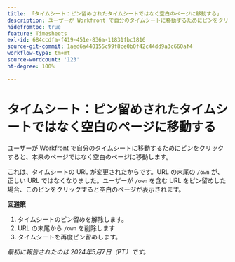 ```yaml
---
title: 「タイムシート：ピン留めされたタイムシートではなく空白のページに移動する」
description: ユーザーが Workfront で自分のタイムシートに移動するためにピンをクリックすると、本来のページではなく空白のページに移動します。回避策はあります。
hidefromtoc: true
feature: Timesheets
exl-id: 684ccdfa-f419-451e-836a-11831fbc1816
source-git-commit: 1aed6a440155c99f8ce0b0f42c44dd9a3c660af4
workflow-type: tm+mt
source-wordcount: '123'
ht-degree: 100%

---
```


# タイムシート：ピン留めされたタイムシートではなく空白のページに移動する

<!--article live for workaround-->

ユーザーが Workfront で自分のタイムシートに移動するためにピンをクリックすると、本来のページではなく空白のページに移動します。

これは、タイムシートの URL が変更されたからです。URL の末尾の `/own` が、正しい URL ではなくなりました。ユーザーが `/own` を含む URL をピン留めした場合、このピンをクリックすると空白のページが表示されます。

**回避策**

1. タイムシートのピン留めを解除します。
1. URL の末尾から `/own` を削除します
1. タイムシートを再度ピン留めします。

_最初に報告されたのは 2024年5月7日（PT）です。_
